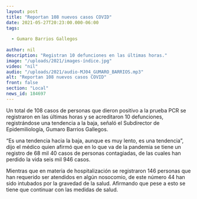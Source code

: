 ```yaml
---
layout: post
title: "Reportan 108 nuevos casos COVID"
date: 2021-05-27T20:23:00.000-06:00
tags:
  
  - Gumaro Barrios Gallegos
  
author: nil
description: "Registran 10 defunciones en las últimas horas."
image: "/uploads/2021/images-índice.jpg"
video: "nil"
audio: "/uploads/2021/audio-MJ04_GUMARO_BARRIOS.mp3"
alt: "Reportan 108 nuevos casos COVID"
front: false
section: "Local"
news_id: 184697
---
```


Un total de 108 casos de personas que dieron positivo a la prueba PCR se registraron en las últimas horas y se acreditaron 10 defunciones, registrándose una tendencia a la baja, señaló el Subdirector de Epidemiliología, Gumaro Barrios Gallegos.

“Es una tendencia hacia la baja, aunque es muy lento, es una tendencia”, dijo el médico quien afirmó que en lo que va de la pandemia se tiene un registro de 68 mil 40 casos de personas contagiadas, de las cuales han perdido la vida seis mil 946 casos.

Mientras que en materia de hospitalización se registraron 146 personas que han requerido ser atendidos en algún nosocomio, de este número 44 han sido intubados por la gravedad de la salud. Afirmando que pese a esto se tiene que continuar con las medidas de salud.
